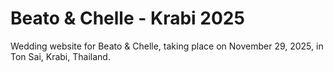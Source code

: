 # Beato & Chelle - Krabi 2025

Wedding website for Beato & Chelle, taking place on November 29, 2025, in Ton Sai, Krabi, Thailand.
